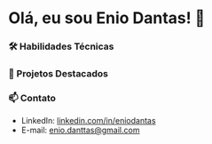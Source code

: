 # Olá, eu sou Enio Dantas! 👋  

### 🛠 Habilidades Técnicas  

### 🌟 Projetos Destacados  

### 📫 Contato  
- LinkedIn: [linkedin.com/in/eniodantas](https://www.linkedin.com/in/eniodantas)  
- E-mail: enio.danttas@gmail.com  
